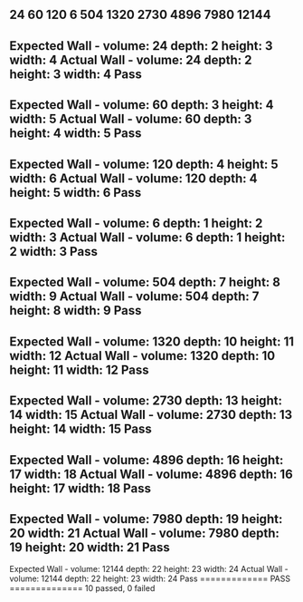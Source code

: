 24
60
120
6
504
1320
2730
4896
7980
12144
---------------------------------
Expected Wall - volume: 24 depth: 2 height: 3 width: 4
Actual Wall   - volume: 24 depth: 2 height: 3 width: 4
Pass
---------------------------------
Expected Wall - volume: 60 depth: 3 height: 4 width: 5
Actual Wall   - volume: 60 depth: 3 height: 4 width: 5
Pass
---------------------------------
Expected Wall - volume: 120 depth: 4 height: 5 width: 6
Actual Wall   - volume: 120 depth: 4 height: 5 width: 6
Pass
---------------------------------
Expected Wall - volume: 6 depth: 1 height: 2 width: 3
Actual Wall   - volume: 6 depth: 1 height: 2 width: 3
Pass
---------------------------------
Expected Wall - volume: 504 depth: 7 height: 8 width: 9
Actual Wall   - volume: 504 depth: 7 height: 8 width: 9
Pass
---------------------------------
Expected Wall - volume: 1320 depth: 10 height: 11 width: 12
Actual Wall   - volume: 1320 depth: 10 height: 11 width: 12
Pass
---------------------------------
Expected Wall - volume: 2730 depth: 13 height: 14 width: 15
Actual Wall   - volume: 2730 depth: 13 height: 14 width: 15
Pass
---------------------------------
Expected Wall - volume: 4896 depth: 16 height: 17 width: 18
Actual Wall   - volume: 4896 depth: 16 height: 17 width: 18
Pass
---------------------------------
Expected Wall - volume: 7980 depth: 19 height: 20 width: 21
Actual Wall   - volume: 7980 depth: 19 height: 20 width: 21
Pass
---------------------------------
Expected Wall - volume: 12144 depth: 22 height: 23 width: 24
Actual Wall   - volume: 12144 depth: 22 height: 23 width: 24
Pass
============= PASS ==============
10 passed, 0 failed